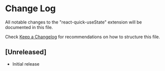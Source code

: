 # Change Log

All notable changes to the "react-quick-useState" extension will be documented in this file.

Check [Keep a Changelog](http://keepachangelog.com/) for recommendations on how to structure this file.

## [Unreleased]

- Initial release